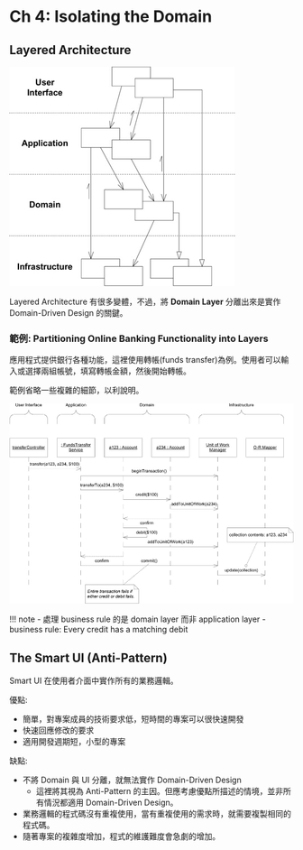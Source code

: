 # Ch 4: Isolating the Domain

## Layered Architecture

![](04/01.png)

Layered Architecture 有很多變體，不過，將 **Domain Layer** 分離出來是實作 Domain-Driven Design 的關鍵。

### 範例: Partitioning Online Banking Functionality into Layers

應用程式提供銀行各種功能，這裡使用轉帳(funds transfer)為例。使用者可以輸入或選擇兩組帳號，填寫轉帳金額，然後開始轉帳。

範例省略一些複雜的細節，以利說明。

![](04/02.png)


!!! note
    - 處理 business rule 的是 domain layer 而非 application layer
    - business rule: Every credit has a matching debit

## The Smart UI (Anti-Pattern)

Smart UI 在使用者介面中實作所有的業務邏輯。

優點:

- 簡單，對專案成員的技術要求低，短時間的專案可以很快速開發
- 快速回應修改的要求
- 適用開發週期短，小型的專案

缺點:

- 不將 Domain 與 UI 分離，就無法實作 Domain-Driven Design 
    - 這裡將其視為 Anti-Pattern 的主因。但應考慮優點所描述的情境，並非所有情況都適用 Domain-Driven Design。
- 業務邏輯的程式碼沒有重複使用，當有重複使用的需求時，就需要複製相同的程式碼。
- 隨著專案的複雜度增加，程式的維護難度會急劇的增加。
 